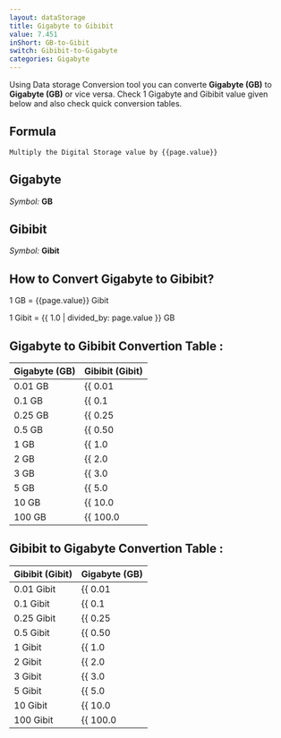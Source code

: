```yaml
---
layout: dataStorage
title: Gigabyte to Gibibit
value: 7.451
inShort: GB-to-Gibit
switch: Gibibit-to-Gigabyte
categories: Gigabyte
---
```


Using Data storage Conversion tool you can converte **Gigabyte (GB)** to **Gigabyte (GB)** or vice versa. Check 1 Gigabyte and Gibibit value given below and also check quick conversion tables.

## Formula
`Multiply the Digital Storage value by {{page.value}}`

## Gigabyte
*Symbol:* **GB**

## Gibibit
*Symbol:* **Gibit**

## How to Convert Gigabyte to Gibibit?

1 GB = {{page.value}} Gibit

1 Gibit = {{ 1.0 | divided_by: page.value }} GB


## Gigabyte to Gibibit Convertion Table :

| Gigabyte (GB) | Gibibit (Gibit) |
| ---- | ---- |
| 0.01 GB | {{ 0.01 | times: page.value }} Gibit |
| 0.1 GB | {{ 0.1 | times: page.value }} Gibit |
| 0.25 GB | {{ 0.25 | times: page.value }} Gibit |
| 0.5 GB | {{ 0.50 | times: page.value }} Gibit |
| 1 GB | {{ 1.0 | times: page.value }} Gibit |
| 2 GB | {{ 2.0 | times: page.value }} Gibit |
| 3 GB | {{ 3.0 | times: page.value }} Gibit |
| 5 GB | {{ 5.0 | times: page.value }} Gibit |
| 10 GB | {{ 10.0 | times: page.value }} Gibit |
| 100 GB | {{ 100.0 | times: page.value }} Gibit |

## Gibibit to Gigabyte Convertion Table :

| Gibibit (Gibit) | Gigabyte (GB) |
| ---- | ---- |
| 0.01 Gibit | {{ 0.01 | divided_by: page.value }} GB |
| 0.1 Gibit | {{ 0.1 | divided_by: page.value }} GB |
| 0.25 Gibit | {{ 0.25 | divided_by: page.value }} GB |
| 0.5 Gibit | {{ 0.50 | divided_by: page.value }} GB |
| 1 Gibit | {{ 1.0 | divided_by: page.value }} GB |
| 2 Gibit | {{ 2.0 | divided_by: page.value }} GB |
| 3 Gibit | {{ 3.0 | divided_by: page.value }} GB |
| 5 Gibit | {{ 5.0 | divided_by: page.value }} GB |
| 10 Gibit | {{ 10.0 | divided_by: page.value }} GB |
| 100 Gibit | {{ 100.0 | divided_by: page.value }} GB |


<script>
document.getElementById('selectInput')[12].selected = true
document.getElementById('selectOutput')[11].selected = true
</script>
